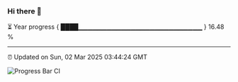 ### Hi there 👋

⏳ Year progress { ████▁▁▁▁▁▁▁▁▁▁▁▁▁▁▁▁▁▁▁▁▁▁▁▁▁▁ } 16.48 %

---

⏰ Updated on Sun, 02 Mar 2025 03:44:24 GMT

![Progress Bar CI](https://github.com/IshwaranRudhara/GIT-ACTION/workflows/Progress%20Bar%20CI/badge.svg)
